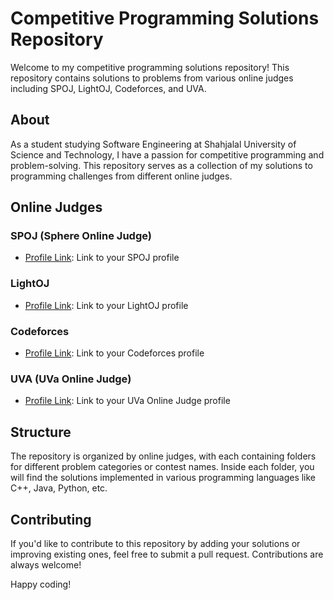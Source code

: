 # Competitive Programming Solutions Repository

Welcome to my competitive programming solutions repository! This repository contains solutions to problems from various online judges including SPOJ, LightOJ, Codeforces, and UVA.

## About

As a student studying Software Engineering at Shahjalal University of Science and Technology, I have a passion for competitive programming and problem-solving. This repository serves as a collection of my solutions to programming challenges from different online judges.

## Online Judges

### SPOJ (Sphere Online Judge)
- [Profile Link](https://www.spoj.com/users/nazmul11011): Link to your SPOJ profile

### LightOJ
- [Profile Link](http://lightoj.com/volume_userstat.php?user_id=nazmul11011): Link to your LightOJ profile

### Codeforces
- [Profile Link](https://codeforces.com/profile/nazmul-sust): Link to your Codeforces profile

### UVA (UVa Online Judge)
- [Profile Link](https://uhunt.onlinejudge.org/id/nazmul11011): Link to your UVa Online Judge profile

## Structure

The repository is organized by online judges, with each containing folders for different problem categories or contest names. Inside each folder, you will find the solutions implemented in various programming languages like C++, Java, Python, etc.

## Contributing

If you'd like to contribute to this repository by adding your solutions or improving existing ones, feel free to submit a pull request. Contributions are always welcome!

Happy coding!
